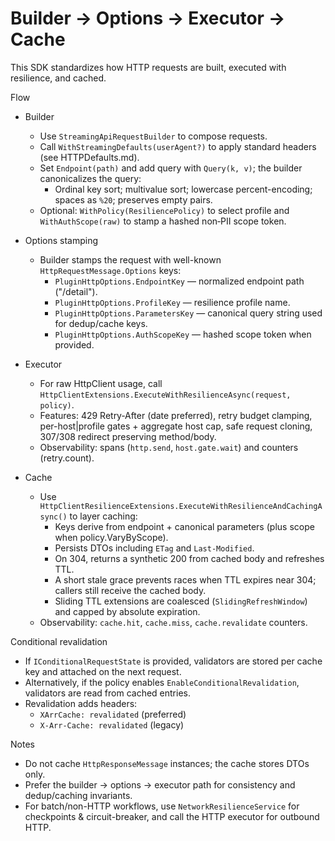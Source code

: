 # Builder → Options → Executor → Cache

This SDK standardizes how HTTP requests are built, executed with resilience, and cached.

Flow

- Builder
  - Use `StreamingApiRequestBuilder` to compose requests.
  - Call `WithStreamingDefaults(userAgent?)` to apply standard headers (see HTTPDefaults.md).
  - Set `Endpoint(path)` and add query with `Query(k, v)`; the builder canonicalizes the query:
    - Ordinal key sort; multivalue sort; lowercase percent-encoding; spaces as `%20`; preserves empty pairs.
  - Optional: `WithPolicy(ResiliencePolicy)` to select profile and `WithAuthScope(raw)` to stamp a hashed non‑PII scope token.

- Options stamping
  - Builder stamps the request with well-known `HttpRequestMessage.Options` keys:
    - `PluginHttpOptions.EndpointKey` — normalized endpoint path ("/detail").
    - `PluginHttpOptions.ProfileKey` — resilience profile name.
    - `PluginHttpOptions.ParametersKey` — canonical query string used for dedup/cache keys.
    - `PluginHttpOptions.AuthScopeKey` — hashed scope token when provided.

- Executor
  - For raw HttpClient usage, call `HttpClientExtensions.ExecuteWithResilienceAsync(request, policy)`.
  - Features: 429 Retry‑After (date preferred), retry budget clamping, per-host|profile gates + aggregate host cap, safe request cloning, 307/308 redirect preserving method/body.
  - Observability: spans (`http.send`, `host.gate.wait`) and counters (retry.count).

- Cache
  - Use `HttpClientResilienceExtensions.ExecuteWithResilienceAndCachingAsync()` to layer caching:
    - Keys derive from endpoint + canonical parameters (plus scope when policy.VaryByScope).
    - Persists DTOs including `ETag` and `Last-Modified`.
    - On 304, returns a synthetic 200 from cached body and refreshes TTL.
    - A short stale grace prevents races when TTL expires near 304; callers still receive the cached body.
    - Sliding TTL extensions are coalesced (`SlidingRefreshWindow`) and capped by absolute expiration.
  - Observability: `cache.hit`, `cache.miss`, `cache.revalidate` counters.

Conditional revalidation

- If `IConditionalRequestState` is provided, validators are stored per cache key and attached on the next request.
- Alternatively, if the policy enables `EnableConditionalRevalidation`, validators are read from cached entries.
- Revalidation adds headers:
  - `XArrCache: revalidated` (preferred)
  - `X-Arr-Cache: revalidated` (legacy)

Notes

- Do not cache `HttpResponseMessage` instances; the cache stores DTOs only.
- Prefer the builder → options → executor path for consistency and dedup/caching invariants.
- For batch/non-HTTP workflows, use `NetworkResilienceService` for checkpoints & circuit-breaker, and call the HTTP executor for outbound HTTP.
